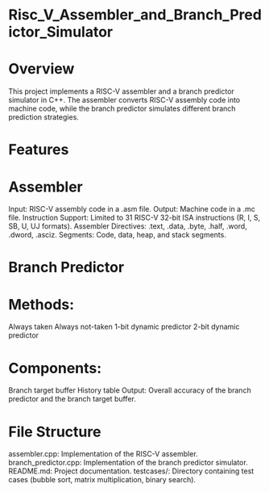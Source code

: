 # Risc_V_Assembler_and_Branch_Predictor_Simulator

# Overview
This project implements a RISC-V assembler and a branch predictor simulator in C++. The assembler converts RISC-V assembly code into machine code, while the branch predictor simulates different branch prediction strategies.

# Features
# Assembler
Input: RISC-V assembly code in a .asm file.
Output: Machine code in a .mc file.
Instruction Support: Limited to 31 RISC-V 32-bit ISA instructions (R, I, S, SB, U, UJ formats).
Assembler Directives: .text, .data, .byte, .half, .word, .dword, .asciz.
Segments: Code, data, heap, and stack segments.

# Branch Predictor
# Methods:
Always taken
Always not-taken
1-bit dynamic predictor
2-bit dynamic predictor
# Components:
Branch target buffer
History table
Output: Overall accuracy of the branch predictor and the branch target buffer.

# File Structure
assembler.cpp: Implementation of the RISC-V assembler.
branch_predictor.cpp: Implementation of the branch predictor simulator.
README.md: Project documentation.
testcases/: Directory containing test cases (bubble sort, matrix multiplication, binary search).
